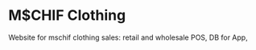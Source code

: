 M$CHIF Clothing
=========

Website for mschif clothing sales: retail and wholesale POS, DB for App,  
